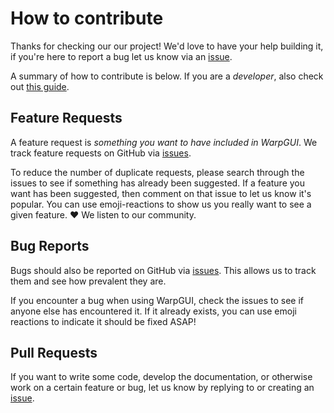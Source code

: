 # How to contribute

Thanks for checking our our project! We'd love to have your help building it, if you're here to report a bug let us know via an [issue](https://github.com/ssatellite-im/WarpGUI/issues).

A summary of how to contribute is below. If you are a _developer_, also check out [this guide](docs/new-dev.md).

## Feature Requests

A feature request is _something you want to have included in WarpGUI_. We track feature requests on GitHub via [issues](https://github.com/satellite-im/WarpGUI/issues).

To reduce the number of duplicate requests, please search through the issues to see if something has already been suggested. If a feature you want has been suggested, then comment on that issue to let us know it's popular. You can use emoji-reactions to show us you really want to see a given feature. ❤️ We listen to our community.

## Bug Reports

Bugs should also be reported on GitHub via [issues](https://github.com/satellite-im/WarpGUI/issues). This allows us to track them and see how prevalent they are.

If you encounter a bug when using WarpGUI, check the issues to see if anyone else has encountered it. If it already exists, you can use emoji reactions to indicate it should be fixed ASAP!

## Pull Requests

If you want to write some code, develop the documentation, or otherwise work on a certain feature or bug, let us know by replying to or creating an [issue](https://github.com/satellite-im/WarpGUI/issues).
